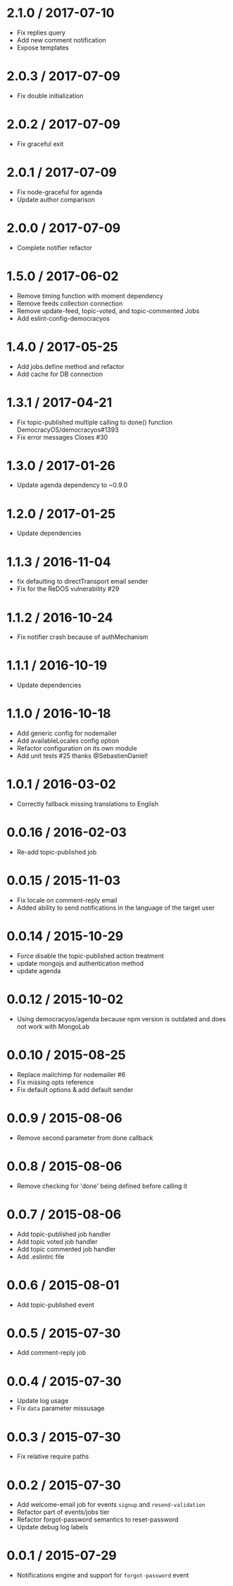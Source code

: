 
2.1.0 / 2017-07-10
==================

  * Fix replies query
  * Add new comment notification
  * Expose templates

2.0.3 / 2017-07-09
==================

  * Fix double initialization

2.0.2 / 2017-07-09
==================

  * Fix graceful exit

2.0.1 / 2017-07-09
==================

  * Fix node-graceful for agenda
  * Update author comparison

2.0.0 / 2017-07-09
==================

  * Complete notifier refactor

1.5.0 / 2017-06-02
==================

  * Remove timing function with moment dependency
  * Remove feeds collection connection
  * Remove update-feed, topic-voted, and topic-commented Jobs
  * Add eslint-config-democracyos

1.4.0 / 2017-05-25
==================

  * Add jobs.define method and refactor
  * Add cache for DB connection

1.3.1 / 2017-04-21
==================

  * Fix topic-published multiple calling to done() function DemocracyOS/democracyos#1393
  * Fix error messages Closes #30

1.3.0 / 2017-01-26
==================

  * Update agenda dependency to ~0.9.0

1.2.0 / 2017-01-25
==================

  * Update dependencies

1.1.3 / 2016-11-04
==================

  * fix defaulting to directTransport email sender
  * Fix for the ReDOS vulnerability #29

1.1.2 / 2016-10-24
==================

  * Fix notifier crash because of authMechanism

1.1.1 / 2016-10-19
==================

  * Update dependencies

1.1.0 / 2016-10-18
==================

  * Add generic config for nodemailer
  * Add availableLocales config option
  * Refactor configuration on its own module
  * Add unit tests #25 thanks @SebastienDaniel!

1.0.1 / 2016-03-02
==================

  * Correctly fallback missing translations to English

0.0.16 / 2016-02-03
===================

  * Re-add topic-published job

0.0.15 / 2015-11-03
===================

  * Fix locale on comment-reply email
  * Added ability to send notifications in the language of the target user

0.0.14 / 2015-10-29
==================

 * Force disable the topic-published action treatment
 * update mongojs and authentication method
 * update agenda

0.0.12 / 2015-10-02
===================

  * Using democracyos/agenda because npm version is outdated and does not work with MongoLab

0.0.10 / 2015-08-25
===================

  * Replace mailchimp for nodemailer #6
  * Fix missing opts reference
  * Fix default options & add default sender

0.0.9 / 2015-08-06
==================

  * Remove second parameter from done callback

0.0.8 / 2015-08-06
==================

  * Remove checking for 'done' being defined before calling it

0.0.7 / 2015-08-06
==================

  * Add topic-published job handler
  * Add topic voted job handler
  * Add topic commented job handler
  * Add .eslintrc file

0.0.6 / 2015-08-01
==================

 * Add topic-published event

0.0.5 / 2015-07-30
==================

 * Add comment-reply job

0.0.4 / 2015-07-30
==================

 * Update log usage
 * Fix `data` parameter missusage

0.0.3 / 2015-07-30
==================

 * Fix relative require paths

0.0.2 / 2015-07-30
==================

 * Add welcome-email job for events `signup` and `resend-validation`
 * Refactor part of events/jobs tier
 * Refactor forgot-password semantics to reset-password
 * Update debug log labels

0.0.1 / 2015-07-29
==================

 * Notifications engine and support for `forgot-password` event
